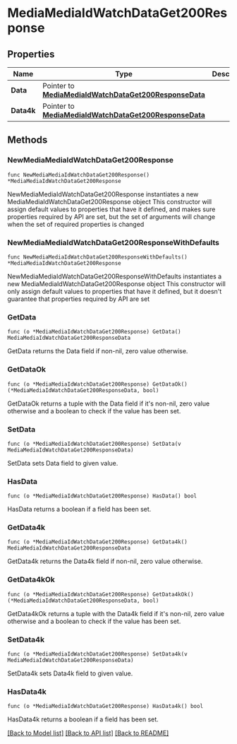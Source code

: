 # MediaMediaIdWatchDataGet200Response

## Properties

Name | Type | Description | Notes
------------ | ------------- | ------------- | -------------
**Data** | Pointer to [**MediaMediaIdWatchDataGet200ResponseData**](MediaMediaIdWatchDataGet200ResponseData.md) |  | [optional] 
**Data4k** | Pointer to [**MediaMediaIdWatchDataGet200ResponseData**](MediaMediaIdWatchDataGet200ResponseData.md) |  | [optional] 

## Methods

### NewMediaMediaIdWatchDataGet200Response

`func NewMediaMediaIdWatchDataGet200Response() *MediaMediaIdWatchDataGet200Response`

NewMediaMediaIdWatchDataGet200Response instantiates a new MediaMediaIdWatchDataGet200Response object
This constructor will assign default values to properties that have it defined,
and makes sure properties required by API are set, but the set of arguments
will change when the set of required properties is changed

### NewMediaMediaIdWatchDataGet200ResponseWithDefaults

`func NewMediaMediaIdWatchDataGet200ResponseWithDefaults() *MediaMediaIdWatchDataGet200Response`

NewMediaMediaIdWatchDataGet200ResponseWithDefaults instantiates a new MediaMediaIdWatchDataGet200Response object
This constructor will only assign default values to properties that have it defined,
but it doesn't guarantee that properties required by API are set

### GetData

`func (o *MediaMediaIdWatchDataGet200Response) GetData() MediaMediaIdWatchDataGet200ResponseData`

GetData returns the Data field if non-nil, zero value otherwise.

### GetDataOk

`func (o *MediaMediaIdWatchDataGet200Response) GetDataOk() (*MediaMediaIdWatchDataGet200ResponseData, bool)`

GetDataOk returns a tuple with the Data field if it's non-nil, zero value otherwise
and a boolean to check if the value has been set.

### SetData

`func (o *MediaMediaIdWatchDataGet200Response) SetData(v MediaMediaIdWatchDataGet200ResponseData)`

SetData sets Data field to given value.

### HasData

`func (o *MediaMediaIdWatchDataGet200Response) HasData() bool`

HasData returns a boolean if a field has been set.

### GetData4k

`func (o *MediaMediaIdWatchDataGet200Response) GetData4k() MediaMediaIdWatchDataGet200ResponseData`

GetData4k returns the Data4k field if non-nil, zero value otherwise.

### GetData4kOk

`func (o *MediaMediaIdWatchDataGet200Response) GetData4kOk() (*MediaMediaIdWatchDataGet200ResponseData, bool)`

GetData4kOk returns a tuple with the Data4k field if it's non-nil, zero value otherwise
and a boolean to check if the value has been set.

### SetData4k

`func (o *MediaMediaIdWatchDataGet200Response) SetData4k(v MediaMediaIdWatchDataGet200ResponseData)`

SetData4k sets Data4k field to given value.

### HasData4k

`func (o *MediaMediaIdWatchDataGet200Response) HasData4k() bool`

HasData4k returns a boolean if a field has been set.


[[Back to Model list]](../README.md#documentation-for-models) [[Back to API list]](../README.md#documentation-for-api-endpoints) [[Back to README]](../README.md)


